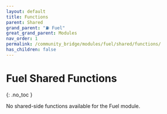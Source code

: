 ```yaml
---
layout: default
title: Functions
parent: Shared
grand_parent: "⛽ Fuel"
great_grand_parent: Modules
nav_order: 1
permalink: /community_bridge/modules/fuel/shared/functions/
has_children: false
---
```


# Fuel Shared Functions
{: .no_toc }

No shared-side functions available for the Fuel module.

